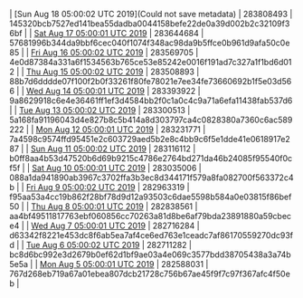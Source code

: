 | [Sun Aug 18 05:00:02 UTC 2019](Could not save metadata) | 283808493 | 145320bcb7527ed141bea55dadba0044158befe22de0a39d002b2c32109f36bf | 
| [Sat Aug 17 05:00:01 UTC 2019](https://transfer.sh/17X5L/dashninja-dbdump-20190817070001.tar.bz2) | 283644684 | 57681996b344da9bbf6cec040f1074f348ac98da9b5ffce0b961d9afa50c0e85 | 
| [Fri Aug 16 05:00:02 UTC 2019](https://transfer.sh/YwDEF/dashninja-dbdump-20190816070002.tar.bz2) | 283569705 | 4e0d87384a331a6f1534563b765ce53e85242e0016f191ad7c327a1f1bd6d012 | 
| [Thu Aug 15 05:00:02 UTC 2019](https://transfer.sh/LHvHm/dashninja-dbdump-20190815070002.tar.bz2) | 283508893 | 88b7d6dddde07f100f2b0f33261f80fe78021e7ee34fe73660692b1f5e03d566 | 
| [Wed Aug 14 05:00:01 UTC 2019](https://transfer.sh/gYvHd/dashninja-dbdump-20190814070001.tar.bz2) | 283393922 | 9a8629918c6e4e36461ff1ef3d4584bb2f0c1a0c4c9a71a6efa11438fab537d6 | 
| [Tue Aug 13 05:00:02 UTC 2019](https://transfer.sh/13LflP/dashninja-dbdump-20190813070002.tar.bz2) | 283300513 | 5a168fa91196043d4e827b8c5b414a8d303797ca4c0828380a7360c6ac589222 | 
| [Mon Aug 12 05:00:01 UTC 2019](https://transfer.sh/BR2rz/dashninja-dbdump-20190812070001.tar.bz2) | 283231771 | 7a4598c9574ffd95451e2c603729aed5b2e8c4bb9c6f5e1dde41e0618917e287 | 
| [Sun Aug 11 05:00:02 UTC 2019](https://transfer.sh/6jzmG/dashninja-dbdump-20190811070002.tar.bz2) | 283116112 | b0ff8aa4b53d47520b6d69b9215c4786e2764bd271da46b24085f95540f0cf5f | 
| [Sat Aug 10 05:00:01 UTC 2019](https://transfer.sh/Cc3Jx/dashninja-dbdump-20190810070001.tar.bz2) | 283035006 | 088a1da941890ab3967c3702ffa3b3ec8d344171f579a8fa082700f563372c4b | 
| [Fri Aug  9 05:00:02 UTC 2019](https://transfer.sh/10KKuA/dashninja-dbdump-20190809070002.tar.bz2) | 282963319 | f95aa53a4cc19b862f28bf78d9d12a93503c6dae5598b584a0e03815f86bef50 | 
| [Thu Aug  8 05:00:01 UTC 2019](https://transfer.sh/4ppOz/dashninja-dbdump-20190808070001.tar.bz2) | 282838561 | aa4bf49511817763ebf060856cc70263a81d8be6af79bda23891880a59cbece4 | 
| [Wed Aug  7 05:00:01 UTC 2019](https://transfer.sh/29Eol/dashninja-dbdump-20190807070001.tar.bz2) | 282716284 | d63342f8221e453dc8f6ab5ea7af4ce6ed763e1ceadc7af86170559270dc93fd | 
| [Tue Aug  6 05:00:02 UTC 2019](https://transfer.sh/15mgfx/dashninja-dbdump-20190806070002.tar.bz2) | 282711282 | bc8d6bc992e3d2679b0ef62d1bf9ae03a4e069c3577bdd38705438a3a74b5e5a | 
| [Mon Aug  5 05:00:01 UTC 2019](https://transfer.sh/j4DBl/dashninja-dbdump-20190805070001.tar.bz2) | 282588031 | 767d268eb719a67a01ebea807dcb21728c756b67ae45f9f7c97f367afc4f50eb | 
